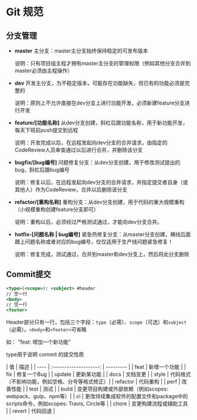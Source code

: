# Git 规范

## 分支管理


* **master**  主分支：master主分支始终保持稳定的可发布版本
  
  说明：只有项目组主程才拥有master主分支的管理权限（例如其他分支合并到master必须由主程操作）

* **dev** 开发主分支，为不稳定版本，可能存在功能缺失，但已有的功能必须是完整的
  
  说明：原则上不允许直接在dev分支上进行功能开发，必须新建feature分支进行开发

* **feature/[功能名称]** 从dev分支创建，斜杠后跟功能名称，用于新功能开发，每天下班前push提交到远程
  
  说明：开发完成以后，在远程发起向dev分支的合并请求，由指定的CodeReview人员审查通过以后进行合并，并删除该分支

* **bugfix/[bug编号]** 问题修复分支：从dev分支创建，用于修改测试提出的bug，斜杠后跟bug编号
  
  说明：修复以后，在远程发起向dev分支的合并请求，并指定提交者自身（或其他人）作为CodeReview，合并以后删除该分支

* **refactor/[重构名称]** 重构分支：从dev分支创建，用于代码的重大规模重构（小规模重构创建feature分支即可）
  
  说明：重构以后，必须经过严格测试通过，才能向dev分支合并。

* **hotfix-[问题名称 | bug编号]** 紧急热修复分支：从master分支创建，横线后面跟上问题名称或者对应的bug编号，仅仅适用于生产线问题紧急修复！
  
  说明：修复完成，测试通过，合并到master和dev分支上，然后将此分支删除


## Commit提交

``` xml
<type>(<scope>): <subject> #header
// 空一行
<body>
// 空一行
<footer>
```
Header部分只有一行，包括三个字段：`type`（必需）、`scope`（可选）和`subject`（必需）。`<body>`和`<footer>`可省略

如： "feat: 增加一个新功能"

type用于说明 commit 的提交性质

| 值 |  	描述 |
| ---- | :--------------------: | --------- | 
| feat	| 新增一个功能 |
| fix	| 修复一个Bug |
| update	| 更新某功能 |
| docs	| 文档变更 |
| style	| 代码格式（不影响功能，例如空格、分号等格式修正）|
| refactor	| 代码重构 |
| perf	| 改善性能 |
| test	| 测试 |
| build	| 变更项目构建或外部依赖（例如scopes: webpack、gulp、npm等）|
| ci	| 更改持续集成软件的配置文件和package中的scripts命令，例如scopes: Travis, Circle等 |
| chore	| 变更构建流程或辅助工具 | 
| revert	| 代码回退 |
